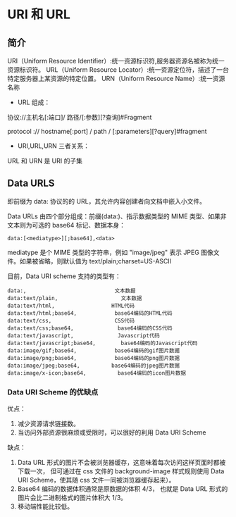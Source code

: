 # URI 和 URL

## 简介

URI（Uniform Resource Identifier）:统一资源标识符,服务器资源名被称为统一资源标识符。
URL（Uniform Resource Locator）:统一资源定位符，描述了一台特定服务器上某资源的特定位置。
URN（Uniform Resource Name）:统一资源名称

- URL 组成：

协议://主机名[:端口]/ 路径/[:参数][?查询]#Fragment

protocol :// hostname[:port] / path / [:parameters][?query]#fragment

- URI,URL,URN 三者关系：

URL 和 URN 是 URI 的子集

## Data URLS

即前缀为 data: 协议的的 URL，其允许内容创建者向文档中嵌入小文件。

Data URLs 由四个部分组成：前缀(data:)、指示数据类型的 MIME 类型、如果非文本则为可选的 base64 标记、数据本身：

```
data:[<mediatype>][;base64],<data>
```

mediatype 是个 MIME 类型的字符串，例如 "image/jpeg" 表示 JPEG 图像文件。如果被省略，则默认值为 text/plain;charset=US-ASCII

目前，Data URI scheme 支持的类型有：

```
data:,                            文本数据
data:text/plain,                    文本数据
data:text/html,                  HTML代码
data:text/html;base64,            base64编码的HTML代码
data:text/css,                    CSS代码
data:text/css;base64,              base64编码的CSS代码
data:text/javascript,              Javascript代码
data:text/javascript;base64,        base64编码的Javascript代码
data:image/gif;base64,            base64编码的gif图片数据
data:image/png;base64,            base64编码的png图片数据
data:image/jpeg;base64,          base64编码的jpeg图片数据
data:image/x-icon;base64,          base64编码的icon图片数据
```

### Data URI Scheme 的优缺点

优点：

1. 减少资源请求链接数。
2. 当访问外部资源很麻烦或受限时，可以很好的利用 Data URI Scheme

缺点：

1. Data URL 形式的图片不会被浏览器缓存，这意味着每次访问这样页面时都被下载一次，
   但可通过在 css 文件的 background-image 样式规则使用 Data URI Scheme，使其随 css 文件一同被浏览器缓存起来）。
2. Base64 编码的数据体积通常是原数据的体积 4/3，
   也就是 Data URL 形式的图片会比二进制格式的图片体积大 1/3。
3. 移动端性能比较低。
